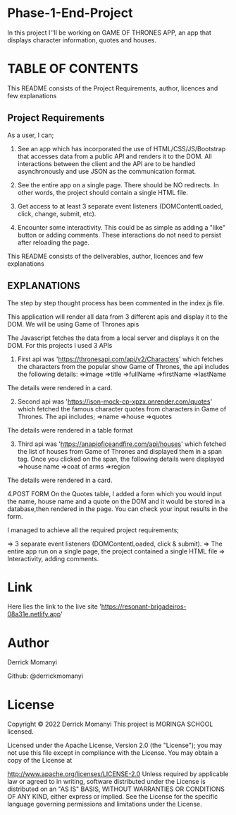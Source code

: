 # Phase-1-End-Project
In this project I''ll be working on GAME OF THRONES APP, an app that displays character information, quotes and houses.
# TABLE OF CONTENTS

This README consists of the Project Requirements, author, licences and few explanations

## Project Requirements

As a user, I can;
1. See an app which has incorporated the use of HTML/CSS/JS/Bootstrap that accesses data from a public API and renders it to the DOM. All interactions between the client and the API are to be handled asynchronously and use JSON as the communication format.

2. See the entire app on a single page. There should be NO redirects. In other words, the project should contain a single HTML file.

3. Get access to at least 3 separate event listeners (DOMContentLoaded, click, change, submit, etc).

4. Encounter some interactivity. This could be as simple as adding a "like" button or adding comments. These interactions do not need to persist after reloading the page.

This README consists of the deliverables, author, licences and few explanations




## EXPLANATIONS

The step by step thought process has been commented in the index.js file.

This application will render all data from 3 different apis and display it to the DOM. We will be using Game of Thrones apis

The Javascript fetches the data from a local server and displays it on the DOM. For this projects I used 3 APIs
1. First api was 'https://thronesapi.com/api/v2/Characters' which fetches the characters from the popular show Game of Thrones, the api includes the following details:
 =>image
 =>title
 =>fullName
 =>firstName 
 =>lastName

 The details were rendered in a card.

 2. Second api was 'https://json-mock-cp-xpzx.onrender.com/quotes' which fetched the famous character quotes from characters in Game of Thrones. The api includes;
 =>name
 =>house
 =>quotes

 The details were rendered in a table format

 3. Third api was 'https://anapioficeandfire.com/api/houses' which fetched the list of houses from Game of Thrones and displayed them in a span tag. Once you clicked on the span, the following details were displayed
 =>house name
 =>coat of arms
 =>region 

 The details were rendered in a card.

 4.POST FORM
 On the Quotes table, I added a form which you would input the name, house name and a quote on the DOM and it would be stored in a database,then rendered in the page. You can check your input results in the form. 

 I managed to achieve all the required project requirements;

   => 3 separate event listeners (DOMContentLoaded, click & submit).
   => The entire app run on a single page, the project contained a single HTML file
   => Interactivity, adding comments.

# Link
Here lies the link to the live site 'https://resonant-brigadeiros-08a31e.netlify.app'

# Author
 Derrick Momanyi

Github: @derrickmomanyi

# License 
Copyright © 2022 Derrick Momanyi This project is MORINGA SCHOOL licensed.

Licensed under the Apache License, Version 2.0 (the "License"); you may not use this file except in compliance with the License. You may obtain a copy of the License at

http://www.apache.org/licenses/LICENSE-2.0 Unless required by applicable law or agreed to in writing, software distributed under the License is distributed on an "AS IS" BASIS, WITHOUT WARRANTIES OR CONDITIONS OF ANY KIND, either express or implied. See the License for the specific language governing permissions and limitations under the License.